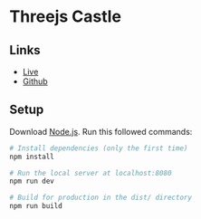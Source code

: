 # Threejs Castle

## Links
- [Live](https://castle-story.vercel.app/)
- [Github](https://github.com/atharvadhurwey/castle-story/)

## Setup
Download [Node.js](https://nodejs.org/en/download/).
Run this followed commands:

``` bash
# Install dependencies (only the first time)
npm install

# Run the local server at localhost:8080
npm run dev

# Build for production in the dist/ directory
npm run build
```
